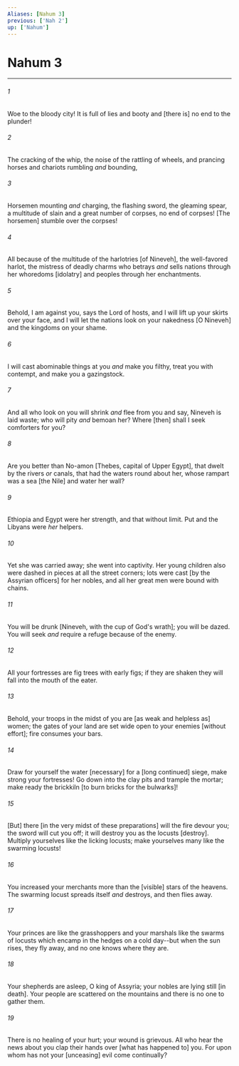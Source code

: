 ```yaml
---
Aliases: [Nahum 3]
previous: ['Nah 2']
up: ['Nahum']
---
```

# Nahum 3

***














###### 1 






Woe to the bloody city! It is full of lies and booty and [there is] no end to the plunder! 













###### 2 






The cracking of the whip, the noise of the rattling of wheels, and prancing horses and chariots rumbling _and_ bounding, 













###### 3 






Horsemen mounting _and_ charging, the flashing sword, the gleaming spear, a multitude of slain and a great number of corpses, no end of corpses! [The horsemen] stumble over the corpses! 













###### 4 






All because of the multitude of the harlotries [of Nineveh], the well-favored harlot, the mistress of deadly charms who betrays _and_ sells nations through her whoredoms [idolatry] and peoples through her enchantments. 













###### 5 






Behold, I am against you, says the Lord of hosts, and I will lift up your skirts over your face, and I will let the nations look on your nakedness [O Nineveh] and the kingdoms on your shame. 













###### 6 






I will cast abominable things at you _and_ make you filthy, treat you with contempt, and make you a gazingstock. 













###### 7 






And all who look on you will shrink _and_ flee from you and say, Nineveh is laid waste; who will pity _and_ bemoan her? Where [then] shall I seek comforters for you? 













###### 8 






Are you better than No-amon [Thebes, capital of Upper Egypt], that dwelt by the rivers _or_ canals, that had the waters round about her, whose rampart was a sea [the Nile] and water her wall? 













###### 9 






Ethiopia and Egypt were her strength, and that without limit. Put and the Libyans were _her_ helpers. 













###### 10 






Yet she was carried away; she went into captivity. Her young children also were dashed in pieces at all the street corners; lots were cast [by the Assyrian officers] for her nobles, and all her great men were bound with chains. 













###### 11 






You will be drunk [Nineveh, with the cup of God's wrath]; you will be dazed. You will seek _and_ require a refuge because of the enemy. 













###### 12 






All your fortresses are fig trees with early figs; if they are shaken they will fall into the mouth of the eater. 













###### 13 






Behold, your troops in the midst of you are [as weak and helpless as] women; the gates of your land are set wide open to your enemies [without effort]; fire consumes your bars. 













###### 14 






Draw for yourself the water [necessary] for a [long continued] siege, make strong your fortresses! Go down into the clay pits and trample the mortar; make ready the brickkiln [to burn bricks for the bulwarks]! 













###### 15 






[But] there [in the very midst of these preparations] will the fire devour you; the sword will cut you off; it will destroy you as the locusts [destroy]. Multiply yourselves like the licking locusts; make yourselves many like the swarming locusts! 













###### 16 






You increased your merchants more than the [visible] stars of the heavens. The swarming locust spreads itself _and_ destroys, and then flies away. 













###### 17 






Your princes are like the grasshoppers and your marshals like the swarms of locusts which encamp in the hedges on a cold day--but when the sun rises, they fly away, and no one knows where they are. 













###### 18 






Your shepherds are asleep, O king of Assyria; your nobles are lying still [in death]. Your people are scattered on the mountains and there is no one to gather them. 













###### 19 






There is no healing of your hurt; your wound is grievous. All who hear the news about you clap their hands over [what has happened to] you. For upon whom has not your [unceasing] evil come continually?
